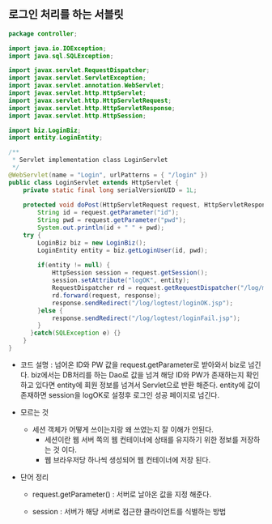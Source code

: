 ## 로그인 처리를 하는 서블릿

~~~java
package controller;

import java.io.IOException;
import java.sql.SQLException;

import javax.servlet.RequestDispatcher;
import javax.servlet.ServletException;
import javax.servlet.annotation.WebServlet;
import javax.servlet.http.HttpServlet;
import javax.servlet.http.HttpServletRequest;
import javax.servlet.http.HttpServletResponse;
import javax.servlet.http.HttpSession;

import biz.LoginBiz;
import entity.LoginEntity;

/**
 * Servlet implementation class LoginServlet
 */
@WebServlet(name = "Login", urlPatterns = { "/login" })
public class LoginServlet extends HttpServlet {
	private static final long serialVersionUID = 1L;
       
	protected void doPost(HttpServletRequest request, HttpServletResponse response) throws ServletException, IOException {
		String id = request.getParameter("id");
		String pwd = request.getParameter("pwd");
		System.out.println(id + " " + pwd);
	try {
		LoginBiz biz = new LoginBiz();
		LoginEntity entity = biz.getLoginUser(id, pwd);
		
		if(entity != null) {
			HttpSession session = request.getSession();
			session.setAttribute("logOK", entity);	
			RequestDispatcher rd = request.getRequestDispatcher("/log/menu.jsp");
			rd.forward(request, response);		
			response.sendRedirect("/log/logtest/loginOK.jsp");
		}else {
			response.sendRedirect("/log/logtest/loginFail.jsp");
		}
	  }catch(SQLException e) {}
	}
}


~~~

* 코드 설명 : 넘어온 ID와 PW 값을 request.getParameter로 받아와서 biz로 넘긴다. biz에서는 DB처리를 하는 Dao로 값을 넘겨 해당 ID와 PW가 존재하는지 확인하고 있다면 entity에 회원 정보를 넘겨서 Servlet으로 반환 해준다. entity에 값이 존재하면 session을 logOK로 설정후 로그인 성공 페이지로 넘긴다.

* 모르는 것 
  *  세션 객체가 어떻게 쓰이는지랑 왜 쓰였는지 잘 이해가 안된다.
     *  세션이란 웹 서버 쪽의 웹 컨테이너에 상태를 유지하기 위한 정보를 저장하는 것 이다.
     *  웹 브라우저당 하나씩 생성되어 웹 컨테이너에 저장 된다.

* 단어 정리 

  * request.getParameter() : 서버로 날아온 값을 지정 해준다.

  * session : 서버가 해당 서버로 접근한 클라이언트를 식별하는 방법 
